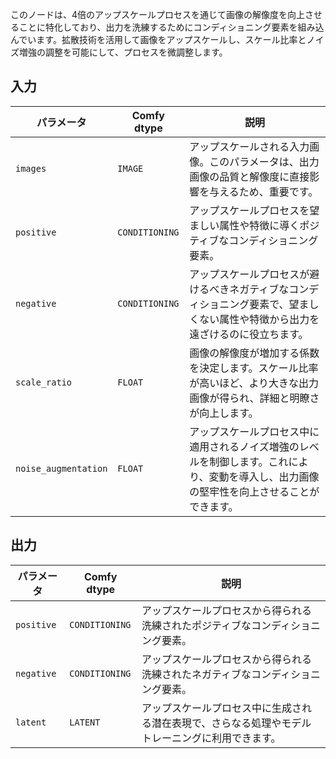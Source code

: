 
このノードは、4倍のアップスケールプロセスを通じて画像の解像度を向上させることに特化しており、出力を洗練するためにコンディショニング要素を組み込んでいます。拡散技術を活用して画像をアップスケールし、スケール比率とノイズ増強の調整を可能にして、プロセスを微調整します。

## 入力

| パラメータ            | Comfy dtype        | 説明 |
|----------------------|--------------------|-------------|
| `images`             | `IMAGE`            | アップスケールされる入力画像。このパラメータは、出力画像の品質と解像度に直接影響を与えるため、重要です。 |
| `positive`           | `CONDITIONING`     | アップスケールプロセスを望ましい属性や特徴に導くポジティブなコンディショニング要素。 |
| `negative`           | `CONDITIONING`     | アップスケールプロセスが避けるべきネガティブなコンディショニング要素で、望ましくない属性や特徴から出力を遠ざけるのに役立ちます。 |
| `scale_ratio`        | `FLOAT`            | 画像の解像度が増加する係数を決定します。スケール比率が高いほど、より大きな出力画像が得られ、詳細と明瞭さが向上します。 |
| `noise_augmentation` | `FLOAT`            | アップスケールプロセス中に適用されるノイズ増強のレベルを制御します。これにより、変動を導入し、出力画像の堅牢性を向上させることができます。 |

## 出力

| パラメータ     | Comfy dtype  | 説明 |
|---------------|--------------|-------------|
| `positive`    | `CONDITIONING` | アップスケールプロセスから得られる洗練されたポジティブなコンディショニング要素。 |
| `negative`    | `CONDITIONING` | アップスケールプロセスから得られる洗練されたネガティブなコンディショニング要素。 |
| `latent`      | `LATENT`     | アップスケールプロセス中に生成される潜在表現で、さらなる処理やモデルトレーニングに利用できます。 |
